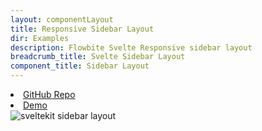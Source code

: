 ```yaml
---
layout: componentLayout
title: Responsive Sidebar Layout
dir: Examples
description: Flowbite Svelte Responsive sidebar layout
breadcrumb_title: Svelte Sidebar Layout
component_title: Sidebar Layout
---
```


<script>
  
  import { Img, A, List, Li } from '$lib';
</script>

<List tag="ul" class="space-y-1 my-4">
  <Li><A href="https://github.com/shinokada/flowbite-sveltekit-responsive-sidebar-layout">GitHub Repo</A></Li>
  <Li><A href="https://sveltekit-sidebar-layout.vercel.app/">Demo</A></Li>
</List>

<Img src="/images/sveltekit-sidebar-layout-optimized.png" alt="sveltekit sidebar layout" />
